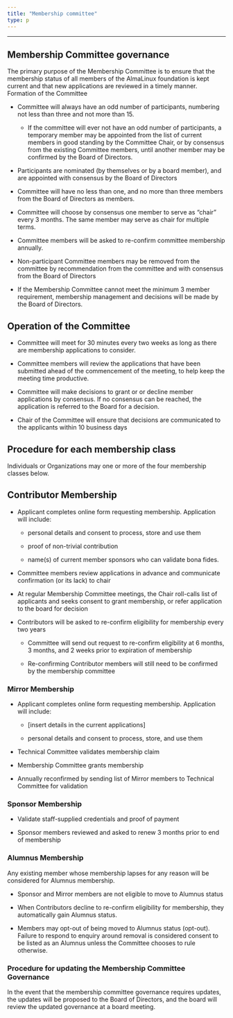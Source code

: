 ```yaml
---
title: "Membership committee"
type: p
---
```

----------------------------------------------------------------------------------
## Membership Committee governance

The primary purpose of the Membership Committee is to ensure that the membership status of all members of the AlmaLinux foundation is kept current and that new applications are reviewed in a timely manner.
Formation of the Committee

* Committee will always have an odd number of participants, numbering not less than three and not more than 15.
    * If the committee will ever not have an odd number of participants, a temporary member may be appointed from the list of current members in good standing by the Committee Chair, or by consensus from the existing Committee members, until another member may be confirmed by the Board of Directors.

* Participants are nominated (by themselves or by a board member), and are appointed with consensus by the Board of Directors

* Committee will have no less than one, and no more than three members from the Board of Directors as members.

* Committee will choose by consensus one member to serve as “chair” every 3 months. The same member may serve as chair for multiple terms.

* Committee members will be asked to re-confirm committee membership annually.

* Non-participant Committee members may be removed from the committee by recommendation from the committee and with consensus from the Board of Directors

* If the Membership Committee cannot meet the minimum 3 member requirement, membership management and decisions will be made by the Board of Directors.

## Operation of the Committee

* Committee will meet for 30 minutes every two weeks as long as there are membership applications to consider.

* Committee members will review the applications that have been submitted ahead of the commencement of the meeting, to help keep the meeting time productive.

* Committee will make decisions to grant or or decline member applications by consensus. If no consensus can be reached, the application is referred to the Board for a decision.

* Chair of the Committee will ensure that decisions are communicated to the applicants within 10 business days

## Procedure for each membership class

Individuals or Organizations may one or more of the four membership classes below.

## Contributor Membership

* Applicant completes online form requesting membership. Application will include:

    * personal details and consent to process, store and use them

    * proof of non-trivial contribution

    * name(s) of current member sponsors who can validate bona fides.

* Committee members review applications in advance and communicate confirmation (or its lack) to chair

* At regular Membership Committee meetings, the Chair roll-calls list of applicants and seeks consent to grant membership, or refer application to the board for decision

* Contributors will be asked to re-confirm eligibility for membership every two years

    * Committee will send out request to re-confirm eligibility at 6 months, 3 months, and 2 weeks prior to expiration of membership

    * Re-confirming Contributor members will still need to be confirmed by the membership committee

### Mirror Membership

* Applicant completes online form requesting membership. Application will include:

    * [insert details in the current applications]

    * personal details and consent to process, store, and use them

* Technical Committee validates membership claim

* Membership Committee grants membership

* Annually reconfirmed by sending list of Mirror members to Technical Committee for validation

### Sponsor Membership

* Validate staff-supplied credentials and proof of payment

* Sponsor members reviewed and asked to renew 3 months prior to end of membership

### Alumnus Membership

Any existing member whose membership lapses for any reason will be considered for Alumnus membership.

* Sponsor and Mirror members are not eligible to move to Alumnus status

* When Contributors decline to re-confirm eligibility for membership, they automatically gain Alumnus status.

* Members may opt-out of being moved to Alumnus status (opt-out). Failure to respond to enquiry around removal is considered consent to be listed as an Alumnus unless the Committee chooses to rule otherwise.

### Procedure for updating the Membership Committee Governance

In the event that the membership committee governance requires updates, the updates will be proposed to the Board of Directors, and the board will review the updated governance at a board meeting.